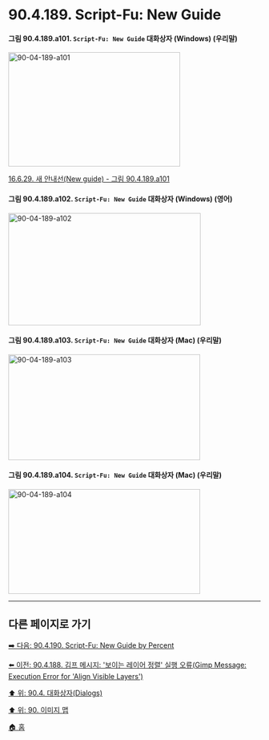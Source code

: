 # 90.4.189. Script-Fu: New Guide

<a id="90-04-189-a101"></a>

#### 그림 90.4.189.a101. `Script-Fu: New Guide` 대화상자 (Windows) (우리말)
<img width="343" height="228" alt="90-04-189-a101" src="https://github.com/user-attachments/assets/f103c65f-acdf-4584-b40a-0ed46dd48cbc" />

[16.6.29. 새 안내선(New guide) - 그림 90.4.189.a101](./16-06-29-new-guide.md#90-04-189-a101)

<a id="90-04-189-a102"></a>

#### 그림 90.4.189.a102. `Script-Fu: New Guide` 대화상자 (Windows) (영어)
<img width="384" height="224" alt="90-04-189-a102" src="https://github.com/user-attachments/assets/d127d344-c1cb-427f-bcaa-406712e2eeb4" />

<a id="90-04-189-a103"></a>

#### 그림 90.4.189.a103. `Script-Fu: New Guide` 대화상자 (Mac) (우리말)
<img width="383" height="211" alt="90-04-189-a103" src="https://github.com/user-attachments/assets/ec0ce476-1093-4870-9484-5a38d7244d09" />

<a id="90-04-189-a104"></a>

#### 그림 90.4.189.a104. `Script-Fu: New Guide` 대화상자 (Mac) (우리말)
<img width="383" height="209" alt="90-04-189-a104" src="https://github.com/user-attachments/assets/ffeb85db-408a-4ebf-877c-38155e9e98f6" />

***

## 다른 페이지로 가기

[➡️ 다음: 90.4.190. Script-Fu: New Guide by Percent](./90-04-0190-script_fu_new_guide_by_percent.md)

[⬅️ 이전: 90.4.188. 김프 메시지: '보이는 레이어 정렬' 실행 오류(Gimp Message: Execution Error for 'Align Visible Layers')](./90-04-0188-gimp_message_execution_error_for_align_visible_layers.md)

[⬆️ 위: 90.4. 대화상자(Dialogs)](./90-04-0000-dialogs.md)

[⬆️ 위: 90. 이미지 맵](./90-00-image-map.md)

[🏠 홈](./00-home.md)
